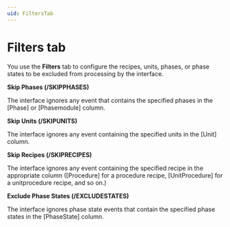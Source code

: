 ```yaml
---
uid: FiltersTab
---
```


# Filters tab

You use the **Filters** tab to configure the recipes, units, phases, or phase states to be excluded from processing by the interface.

**Skip Phases (/SKIPPHASES)**

The interface ignores any event that contains the specified phases in the [Phase] or [Phasemodule] column.

**Skip Units (/SKIPUNITS)**

The interface ignores any event containing the specified units in the [Unit] column. 

**Skip Recipes (/SKIPRECIPES)**

The interface ignores any event containing the specified recipe in the appropriate column ([Procedure] for a procedure recipe, [UnitProcedure] for a unitprocedure recipe, and so on.) 

**Exclude Phase States (/EXCLUDESTATES)**

The interface ignores phase state events that contain the specified phase states in the [PhaseState] column. 

